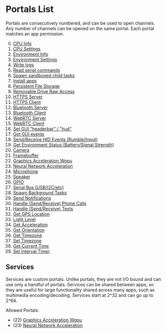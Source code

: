 # Portals List
Portals are consecutively numbered, and can be used to open channels.  Any
number of channels can be opened on the same portal.  Each portal matches an
app permission.

 0. [CPU Info](portals/0.md)
 1. [CPU Settings](portals/1.md)
 2. [Environment Info](portals/2.md)
 3. [Environment Settings](portals/3.md)
 4. [Write logs](portals/4.md)
 5. [Read serial commands](portals/5.md)
 6. [Spawn sandboxed child tasks](portals/6.md)
 7. [Install apps](portals/7.md)
 8. [Persistent File Storage](portals/8.md)
 9. [Removable Drive Raw Access](portals/9.md)
 10. [HTTPS Server](portals/10.md)
 11. [HTTPS Client](portals/11.md)
 12. [Bluetooth Server](portals/12.md)
 13. [Bluetooth Client](portals/13.md)
 14. [WebRTC Server](portals/14.md)
 15. [WebRTC Client](portals/15.md)
 16. [Set GUI "headerbar" / "hud"](portals/16.md)
 17. [Get GUI events](portals/17.md)
 18. [Send/Receive HID Events (Rumble/Input)](portals/18.md)
 19. [Get Environment Status (Battery/Signal Strength)](portals/19.md)
 20. [Camera](portals/20.md)
 21. [Framebuffer](portals/21.md)
 22. [Graphics Acceleration Wgpu](portals/22.md)
 23. [Neural Network Acceleration](portals/23.md)
 24. [Microphone](portals/24.md)
 25. [Speaker](portals/25.md)
 26. [GPIO](portals/26.md)
 27. [Serial Bus (USB/I2C/etc)](portals/27.md)
 28. [Spawn Background Tasks](portals/28.md)
 29. [Send Notifications](portals/29.md)
 30. [Handle (Send/Receive) Phone Calls](portals/30.md)
 31. [Handle (Send/Receive) Texts](portals/31.md)
 32. [Get GPS Location](portals/32.md)
 33. [Light Level](portals/33.md)
 34. [Get Acceleration](portals/34.md)
 35. [Get Orientation](portals/35.md)
 36. [Get Timezone](portals/36.md)
 37. [Set Timezone](portals/37.md)
 38. [Get Current Time](portals/38.md)
 39. [Set Interval Timer](portals/39.md)

## Services
Services are custom portals.  Unlike portals, they are not I/O bound and can use
only a handful of portals.  Services can be shared between apps, so they are
useful for large functionality shared across many apps, such as multimedia
encoding/decoding.  Services start at 2^32 and can go up to 2^64.

Allowed Portals:
 - (22) [Graphics Acceleration Wgpu](portals/22.md)
 - (23) [Neural Network Acceleration](portals/23.md)

